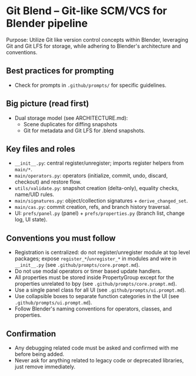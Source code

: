 # Git Blend – Git-like SCM/VCS for Blender pipeline

Purpose: Utilize Git like version control concepts within Blender, leveraging Git and Git LFS for storage, while adhering to Blender's architecture and conventions.

## Best practices for prompting
- Check for prompts in `.github/prompts/` for specific guidelines.

## Big picture (read first)
- Dual storage model (see ARCHITECTURE.md):
    - Scene duplicates for diffing snapshots
    - Git for metadata and Git LFS for .blend snapshots.

## Key files and roles
- `__init__.py`: central register/unregister; imports register helpers from `main/*`.
- `main/operators.py`: operators (initialize, commit, undo, discard, checkout) and restore flow.
- `utils/validate.py`: snapshot creation (delta-only), equality checks, name/UID rules.
- `main/signatures.py`: object/collection signatures + `derive_changed_set`.
- `main/cas.py`: commit creation, refs, and branch history traversal.
- UI: `prefs/panel.py` (panel) + `prefs/properties.py` (branch list, change log, UI state).

## Conventions you must follow
- Registration is centralized: do not register/unregister module at top level packages; expose `register_*`/`unregister_*` in modules and wire in `__init__.py` (see `.github/prompts/core.prompt.md`).
- Do not use modal operators or timer based update handlers.
- All properties must be stored inside PropertyGroup except for the properties unrelated to bpy (see `.github/prompts/core.prompt.md`).
- Use a single panel class for all UI (see `.github/prompts/ui.prompt.md`).
- Use collapsible boxes to separate function categories in the UI (see `.github/prompts/ui.prompt.md`).
- Follow Blender's naming conventions for operators, classes, and properties.

## Confirmation
- Any debugging related code must be asked and confirmed with me before being added.
- Never ask for anything related to legacy code or deprecated libraries, just remove immediately.